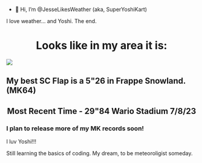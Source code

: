 - 👋 Hi, I’m @JesseLikesWeather (aka, SuperYoshiKart)


I love weather... and Yoshi. The end.


<center><h1>Looks like in my area it is:</h1></center>

<a href="https://app.weathercloud.net/d3641315345"><img src="https://app.weathercloud.net/device/sticker/3641315345"></a>
<h2>My best SC Flap is a 5"26 in Frappe Snowland. (MK64)</h2>
  <center><h2>Most Recent Time - 29"84 Wario Stadium 7/8/23</h2></center>

<h3>I plan to release more of my MK records soon!</h3>

I luv Yoshi!!!

Still learning the basics of coding. My dream, to be meteoroligist someday.

